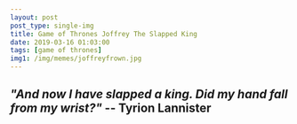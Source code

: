 ```yaml
---
layout: post
post_type: single-img
title: Game of Thrones Joffrey The Slapped King
date: 2019-03-16 01:03:00
tags: [game of thrones]
img1: /img/memes/joffreyfrown.jpg
---
```

## *"And now I have slapped a king. Did my hand fall from my wrist?"* -- Tyrion Lannister
